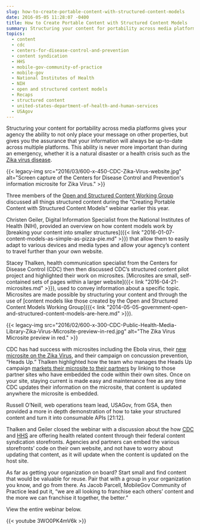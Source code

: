 ```yaml
---
slug: how-to-create-portable-content-with-structured-content-models
date: 2016-05-05 11:28:07 -0400
title: How to Create Portable Content with Structured Content Models
summary: Structuring your content for portability across media platforms gives your agency the ability to not only place your message on other properties, but gives you the assurance that your information will always be up-to-date across multiple platforms. This ability is never more important than during an emergency, whether it is a natural disaster or a
topics:
  - content
  - cdc
  - centers-for-disease-control-and-prevention
  - content syndication
  - HHS
  - mobile-gov-community-of-practice
  - mobile-gov
  - National Institutes of Health
  - NIH
  - open and structured content models
  - Recaps
  - structured content
  - united-states-department-of-health-and-human-services
  - USAgov
---
```


Structuring your content for portability across media platforms gives your agency the ability to not only place your message on other properties, but gives you the assurance that your information will always be up-to-date across multiple platforms. This ability is never more important than during an emergency, whether it is a natural disaster or a health crisis such as the [Zika virus disease](http://www.cdc.gov/zika/).

{{< legacy-img src="2016/03/600-x-450-CDC-Zika-Virus-website.jpg" alt="Screen capture of the Centers for Disease Control and Prevention's information microsite for Zika Virus." >}}

Three members of the [Open and Structured Content Working Group](http://gsa.github.io/Open-And-Structured-Content-Models/) discussed all things structured content during the “Creating Portable Content with Structured Content Models” webinar earlier this year.

Christen Geiler, Digital Information Specialist from the National Institutes of Health (NIH), provided an overview on how content models work by [breaking your content into smaller structures]({{< link "2016-01-07-content-models-as-simple-as-pizza-pie.md" >}}) that allow them to easily adapt to various devices and media types and allow your agency’s content to travel further than your own website.

Stacey Thalken, health communication specialist from the Centers for Disease Control (CDC) then then discussed CDC’s structured content pilot project and highlighted their work on microsites. [Microsites are small, self-contained sets of pages within a larger website]({{< link "2016-04-21-microsites.md" >}}), used to convey information about a specific topic. Microsites are made possible by structuring your content and through the use of [content models like those created by the Open and Structured Content Models Working Group]({{< link "2014-05-05-government-open-and-structured-content-models-are-here.md" >}}).

{{< legacy-img src="2016/02/600-x-300-CDC-Public-Health-Media-Library-Zika-Virus-Microsite-preview-in-red.jpg" alt="The Zika Virus Microsite preview in red." >}}

CDC has had success with microsites including the Ebola virus, their [new microsite on the Zika Virus](https://tools.cdc.gov/medialibrary/index.aspx#/microsite/id/234558), and their campaign on concussion prevention, “Heads Up.” Thalken highlighted how the team who manages the Heads Up campaign [markets their microsite to their partners](http://www.cdc.gov/headsup/resources/syndication.html) by linking to those partner sites who have embedded the code within their own sites. Once on your site, staying current is made easy and maintenance free as any time CDC updates their information on the microsite, that content is updated anywhere the microsite is embedded.

Russell O’Neill, web operations team lead, USAGov, from GSA, then provided a more in depth demonstration of how to take your structured content and turn it into consumable APIs [21:12].

Thalken and Geiler closed the webinar with a discussion about the how [CDC](https://tools.cdc.gov/medialibrary/index.aspx#/results) and [HHS](https://syndication.hhs.gov/) are offering health related content through their federal content syndication storefronts. Agencies and partners can embed the various storefronts’ code on their own website, and not have to worry about updating that content, as it will update when the content is updated on the host site.

As far as getting your organization on board? Start small and find content that would be valuable for reuse. Pair that with a group in your organization you know, and go from there. As Jacob Parcell, MobileGov Community of Practice lead put it, “we are all looking to franchise each others’ content and the more we can franchise it together, the better.”

View the entire webinar below.

{{< youtube 3WO0PK4mV6k >}}
